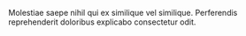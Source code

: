 Molestiae saepe nihil qui ex similique vel similique.
Perferendis reprehenderit doloribus explicabo consectetur odit.